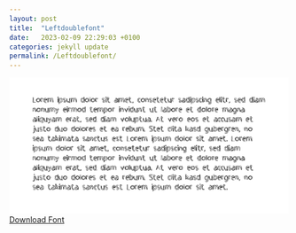 ```yaml
---
layout: post
title:  "Leftdoublefont"
date:   2023-02-09 22:29:03 +0100
categories: jekyll update
permalink: /Leftdoublefont/
---
```


![Image](../fontimg/Leftdoublefont.png)
<br>
[Download Font](../fonts/Leftdoublefont.zip)